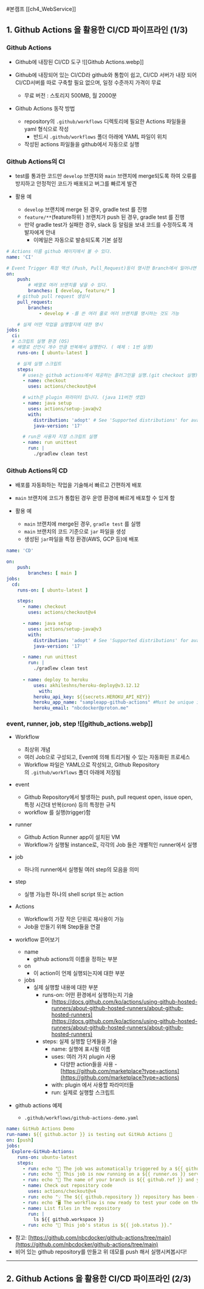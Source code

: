#본캠프 [[ch4_WebService]]

## 1. Github Actions 을 활용한 CI/CD 파이프라인 (1/3)
### Github Actions
- Github에 내장된 CI/CD 도구
![[Github Actions.webp]]

- Github에 내장되어 있는 CI/CD라 github와 통합이 쉽고, CI/CD 서버가 내장 되어 CI/CD서버를 따로 구축할 필요 없으며, 일정 수준까지 가격이 무료
    - 무료 버전 : 스토리지 500MB, 월 2000분

- Github Actions 동작 방법
    - repository의 `.github/workflows` 디렉토리에 필요한 Actions 파일들을 yaml 형식으로 작성
        - 반드시 `.github/workflows` 폴더 아래에 YAML 파일이 위치
    - 작성된 actions 파일들을 github에서 자동으로 실행


### Github Actions의 CI
- test를 통과한 코드만 `develop` 브랜치와 `main` 브랜치에 merge되도록 하여 오류를 방지하고 안정적인 코드가 배포되고 버그를 빠르게 발견

- 활용 예
    - `develop` 브랜치에 merge 된 경우, gradle test 를 진행
    - `feature/**`(feature하위 ) 브랜치가 push 된 경우, gradle test 를 진행
    - 만약 gradle test가 실패한 경우, slack 등 알림을 보내 코드를 수정하도록 개발자에게 안내
        - 이메일은 자동으로 발송되도록 기본 설정
```yaml
# Actions 이름 github 페이지에서 볼 수 있다.
name: 'CI'

# Event Trigger 특정 액션 (Push, Pull_Request)등이 명시한 Branch에서 일어나면 동작을 수행한다.
on: 
    push:
        # 배열로 여러 브랜치를 넣을 수 있다.
        branches: [ develop, feature/* ]
    # github pull request 생성시
    pull_request:
        branches: 
            - develop # -를 쓴 여러 줄로 여러 브랜치를 명시하는 것도 가능

    # 실제 어떤 작업을 실행할지에 대한 명시
jobs:
  ci:
  # 스크립트 실행 환경 (OS)
  # 배열로 선언시 개수 만큼 반복해서 실행한다. ( 예제 : 1번 실행)
    runs-on: [ ubuntu-latest ] 

    # 실제 실행 스크립트
    steps: 
      # uses는 github actions에서 제공하는 플러그인을 실행.(git checkout 실행)
      - name: checkout
        uses: actions/checkout@v4

      # with은 plugin 파라미터 입니다. (java 11버전 셋업)
      - name: java setup
        uses: actions/setup-java@v2
        with:
          distribution: 'adopt' # See 'Supported distributions' for available options
          java-version: '17'

      # run은 사용자 지정 스크립트 실행
      - name: run unittest
        run: |
          ./gradlew clean test
```


### Github Actions의 CD
- 배포를 자동화하는 작업을 기술해서 빠르고 간편하게 배포
- `main` 브랜치에 코드가 통합된 경우 운영 환경에 빠르게 배포할 수 있게 함

- 활용 예
    - `main` 브랜치에 merge된 경우, `gradle test` 를 실행
	- `main` 브랜치의 코드 기준으로 `jar` 파일을 생성
	- 생성된 `jar`파일을 특정 환경(AWS, GCP 등)에 배포
```yaml
name: 'CD'

on: 
    push:
        branches: [ main ]
jobs:
  cd:
    runs-on: [ ubuntu-latest ] 

    steps: 
      - name: checkout
        uses: actions/checkout@v4

      - name: java setup
        uses: actions/setup-java@v3
        with:
          distribution: 'adopt' # See 'Supported distributions' for available options
          java-version: '17'

      - name: run unittest
        run: |
          ./gradlew clean test
		  
      - name: deploy to heroku
	      uses: akhileshns/heroku-deploy@v3.12.12
		    with:
          heroku_api_key: ${{secrets.HEROKU_API_KEY}}
          heroku_app_name: "sampleapp-github-actions" #Must be unique in Heroku
          heroku_email: "nbcdocker@proton.me"
```


### event, runner, job, step ![[github_actions.webp]]
- Workflow
    - 최상위 개념
    - 여러 Job으로 구성되고, Event에 의해 트리거될 수 있는 자동화된 프로세스
    - Workflow 파일은 YAML으로 작성되고, Github Repository의 `.github/workflows` 폴더 아래에 저장됨
- event
    - Github Repository에서 발생하는 push, pull request open, issue open, 특정 시간대 반복(cron) 등의 특정한 규칙
    - workflow 를 실행(trigger)함
- runner
    - Github Action Runner app이 설치된 VM
    - Workflow가 실행될 instance로, 각각의 Job 들은 개별적인 runner에서 실행
- job
    - 하나의 runner에서 실행될 여러 step의 모음을 의미
- step
    - 실행 가능한 하나의 shell script 또는 action
- Actions
    - Workflow의 가장 작은 단위로 재사용이 가능
    - Job을 만들기 위해 Step들을 연결

- workflow 뜯어보기
    - name
        - github actions의 이름을 정하는 부분
    - on
        - 이 action이 언제 실행되는지에 대한 부분
    - jobs
        - 실제 실행할 내용에 대한 부분
            - runs-on: 어떤 환경에서 실행하는지 기술
                - [https://docs.github.com/ko/actions/using-github-hosted-runners/about-github-hosted-runners/about-github-hosted-runners](https://docs.github.com/ko/actions/using-github-hosted-runners/about-github-hosted-runners/about-github-hosted-runners)
            - steps: 실제 실행할 단계들을 기술
                - name: 실행에 표시될 이름
                - uses: 여러 가지 plugin 사용
                    - 다양한 action들을 사용 - [https://github.com/marketplace?type=actions](https://github.com/marketplace?type=actions)
                - with: plugin 에서 사용할 파라미터들
				- run: 실제로 실행할 스크립트

- github actions 예제
    - `.github/workflows/github-actions-demo.yaml`
```yaml
name: GitHub Actions Demo
run-name: ${{ github.actor }} is testing out GitHub Actions 🚀
on: [push]
jobs:
  Explore-GitHub-Actions:
    runs-on: ubuntu-latest
    steps:
      - run: echo "🎉 The job was automatically triggered by a ${{ github.event_name }} event."
      - run: echo "🐧 This job is now running on a ${{ runner.os }} server hosted by GitHub!"
      - run: echo "🔎 The name of your branch is ${{ github.ref }} and your repository is ${{ github.repository }}."
      - name: Check out repository code
        uses: actions/checkout@v4
      - run: echo "💡 The ${{ github.repository }} repository has been cloned to the runner."
      - run: echo "🖥️ The workflow is now ready to test your code on the runner."
      - name: List files in the repository
        run: |
          ls ${{ github.workspace }}
      - run: echo "🍏 This job's status is ${{ job.status }}."
```

- 참고: [https://github.com/nbcdocker/github-actions/tree/main](https://github.com/nbcdocker/github-actions/tree/main)
- 비어 있는 github repository를 만들고 위 데모를 push 해서 실행시켜봅시다!



---
## 2. Github Actions 을 활용한 CI/CD 파이프라인 (2/3)